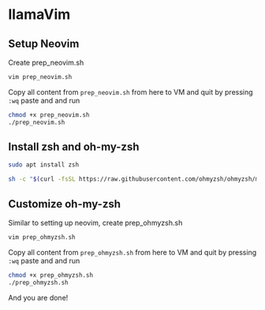 # llamaVim

## Setup Neovim
Create prep_neovim.sh

```bash
vim prep_neovim.sh
```
Copy all content from `prep_neovim.sh` from here to VM and quit by pressing `:wq` paste and and run

```bash
chmod +x prep_neovim.sh
./prep_neovim.sh
```

## Install zsh and oh-my-zsh
```bash
sudo apt install zsh
```

```bash
sh -c "$(curl -fsSL https://raw.githubusercontent.com/ohmyzsh/ohmyzsh/master/tools/install.sh)"
```

## Customize oh-my-zsh
Similar to setting up neovim, create prep_ohmyzsh.sh

```bash
vim prep_ohmyzsh.sh
```
Copy all content from `prep_ohmyzsh.sh` from here to VM and quit by pressing `:wq` paste and and run

```bash
chmod +x prep_ohmyzsh.sh
./prep_ohmyzsh.sh
```

And you are done!
